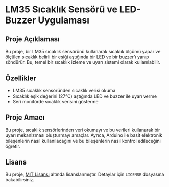 # LM35 Sıcaklık Sensörü ve LED-Buzzer Uygulaması

## Proje Açıklaması

Bu proje, bir LM35 sıcaklık sensörünü kullanarak sıcaklık ölçümü yapar ve ölçülen sıcaklık belirli bir eşiği aştığında bir LED ve bir buzzer'ı yanıp söndürür. Bu, temel bir sıcaklık izleme ve uyarı sistemi olarak kullanılabilir.

## Özellikler

- LM35 sıcaklık sensöründen sıcaklık verisi okuma
- Sıcaklık eşik değerini (27°C) aştığında LED ve buzzer ile uyarı verme
- Seri monitörde sıcaklık verisini gösterme

## Proje Amacı

Bu proje, sıcaklık sensörlerinden veri okumayı ve bu verileri kullanarak bir uyarı mekanizması oluşturmayı amaçlar. Ayrıca, Arduino ile basit elektronik bileşenlerin nasıl kullanılacağını ve bu bileşenlerin nasıl kontrol edileceğini öğretir.


## Lisans

Bu proje, [MIT Lisansı](https://opensource.org/licenses/MIT) altında lisanslanmıştır. Detaylar için `LICENSE` dosyasına bakabilirsiniz.

